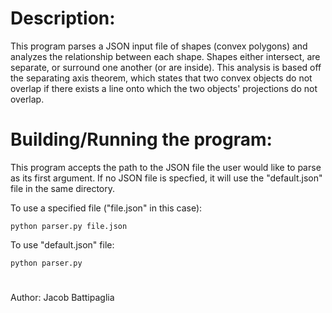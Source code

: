 # Description:

This program parses a JSON input file of shapes (convex polygons) and analyzes the relationship between each shape. Shapes either intersect, are separate, or surround one another (or are inside). This analysis is based off the separating axis theorem,  which states that two convex objects do not overlap if there exists a line onto which the two objects' projections do not overlap.

# Building/Running the program: 

This program accepts the path to the JSON file the user would like to parse as its first argument. If no JSON file is specfied, it will use the "default.json" file in the same directory. 

To use a specified file ("file.json" in this case):
```
python parser.py file.json
```
To use "default.json" file:
```
python parser.py
```

#

Author: Jacob Battipaglia

